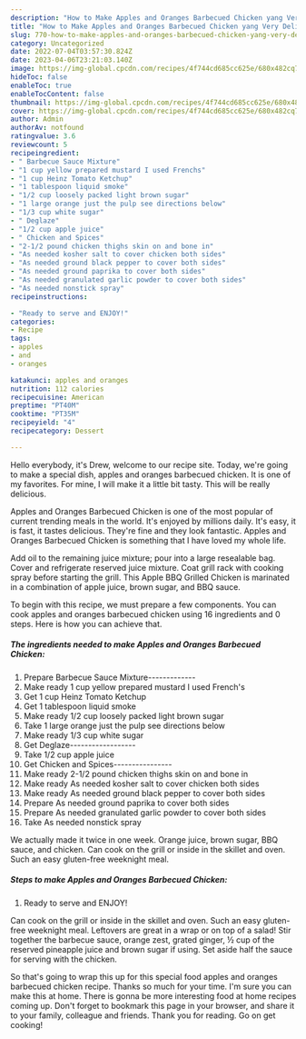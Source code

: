 ```yaml
---
description: "How to Make Apples and Oranges Barbecued Chicken yang Very Delicious"
title: "How to Make Apples and Oranges Barbecued Chicken yang Very Delicious"
slug: 770-how-to-make-apples-and-oranges-barbecued-chicken-yang-very-delicious
category: Uncategorized
date: 2022-07-04T03:57:30.824Z
date: 2023-04-06T23:21:03.140Z
image: https://img-global.cpcdn.com/recipes/4f744cd685cc625e/680x482cq70/apples-and-oranges-barbecued-chicken-recipe-main-photo.jpg
hideToc: false
enableToc: true
enableTocContent: false
thumbnail: https://img-global.cpcdn.com/recipes/4f744cd685cc625e/680x482cq70/apples-and-oranges-barbecued-chicken-recipe-main-photo.jpg
cover: https://img-global.cpcdn.com/recipes/4f744cd685cc625e/680x482cq70/apples-and-oranges-barbecued-chicken-recipe-main-photo.jpg
author: Admin
authorAv: notfound
ratingvalue: 3.6
reviewcount: 5
recipeingredient:
- " Barbecue Sauce Mixture"
- "1 cup yellow prepared mustard I used Frenchs"
- "1 cup Heinz Tomato Ketchup"
- "1 tablespoon liquid smoke"
- "1/2 cup loosely packed light brown sugar"
- "1 large orange just the pulp see directions below"
- "1/3 cup white sugar"
- " Deglaze"
- "1/2 cup apple juice"
- " Chicken and Spices"
- "2-1/2 pound chicken thighs skin on and bone in"
- "As needed kosher salt to cover chicken both sides"
- "As needed ground black pepper to cover both sides"
- "As needed ground paprika to cover both sides"
- "As needed granulated garlic powder to cover both sides"
- "As needed nonstick spray"
recipeinstructions:

- "Ready to serve and ENJOY!"
categories:
- Recipe
tags:
- apples
- and
- oranges

katakunci: apples and oranges 
nutrition: 112 calories
recipecuisine: American
preptime: "PT40M"
cooktime: "PT35M"
recipeyield: "4"
recipecategory: Dessert

---
```



Hello everybody, it's Drew, welcome to our recipe site. Today, we're going to make a special dish, apples and oranges barbecued chicken. It is one of my favorites. For mine, I will make it a little bit tasty. This will be really delicious.

Apples and Oranges Barbecued Chicken is one of the most popular of current trending meals in the world. It's enjoyed by millions daily. It's easy, it is fast, it tastes delicious. They're fine and they look fantastic. Apples and Oranges Barbecued Chicken is something that I have loved my whole life.

Add oil to the remaining juice mixture; pour into a large resealable bag. Cover and refrigerate reserved juice mixture. Coat grill rack with cooking spray before starting the grill. This Apple BBQ Grilled Chicken is marinated in a combination of apple juice, brown sugar, and BBQ sauce.


To begin with this recipe, we must prepare a few components. You can cook apples and oranges barbecued chicken using 16 ingredients and 0 steps. Here is how you can achieve that.

<!--inarticleads1-->

##### The ingredients needed to make Apples and Oranges Barbecued Chicken:

1. Prepare  Barbecue Sauce Mixture-------------
1. Make ready 1 cup yellow prepared mustard I used French&#39;s
1. Get 1 cup Heinz Tomato Ketchup
1. Get 1 tablespoon liquid smoke
1. Make ready 1/2 cup loosely packed light brown sugar
1. Take 1 large orange just the pulp see directions below
1. Make ready 1/3 cup white sugar
1. Get  Deglaze------------------
1. Take 1/2 cup apple juice
1. Get  Chicken and Spices----------------
1. Make ready 2-1/2 pound chicken thighs skin on and bone in
1. Make ready As needed kosher salt to cover chicken both sides
1. Make ready As needed ground black pepper to cover both sides
1. Prepare As needed ground paprika to cover both sides
1. Prepare As needed granulated garlic powder to cover both sides
1. Take As needed nonstick spray


We actually made it twice in one week. Orange juice, brown sugar, BBQ sauce, and chicken. Can cook on the grill or inside in the skillet and oven. Such an easy gluten-free weeknight meal. 

<!--inarticleads2-->

##### Steps to make Apples and Oranges Barbecued Chicken:


1. Ready to serve and ENJOY!

Can cook on the grill or inside in the skillet and oven. Such an easy gluten-free weeknight meal. Leftovers are great in a wrap or on top of a salad! Stir together the barbecue sauce, orange zest, grated ginger, ½ cup of the reserved pineapple juice and brown sugar if using. Set aside half the sauce for serving with the chicken. 

So that's going to wrap this up for this special food apples and oranges barbecued chicken recipe. Thanks so much for your time. I'm sure you can make this at home. There is gonna be more interesting food at home recipes coming up. Don't forget to bookmark this page in your browser, and share it to your family, colleague and friends. Thank you for reading. Go on get cooking!
